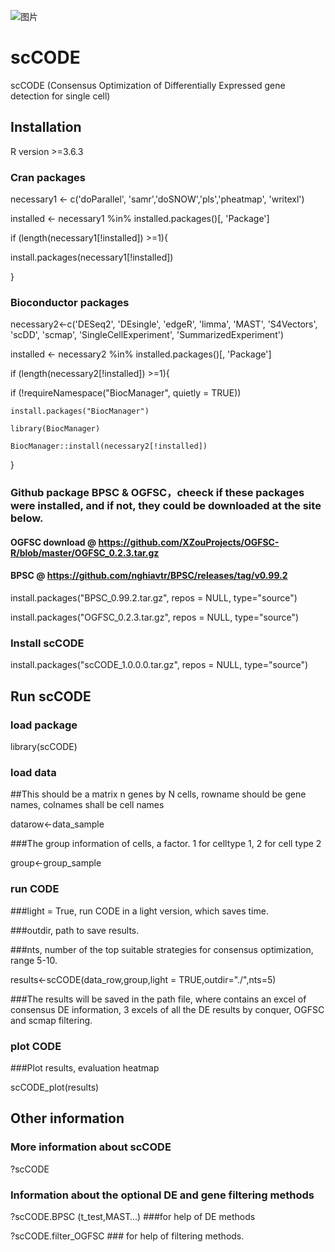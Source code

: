 ![图片](https://user-images.githubusercontent.com/17633478/137343572-3b77beaf-d70e-4001-bd6a-fe27fd3f2628.png)
# scCODE
scCODE (Consensus Optimization of Differentially Expressed gene detection for single cell)
## Installation

R version >=3.6.3

### Cran packages
necessary1 <- c('doParallel', 'samr','doSNOW','pls','pheatmap', 'writexl')


installed <- necessary1 %in% installed.packages()[, 'Package']


if (length(necessary1[!installed]) >=1){

  install.packages(necessary1[!installed])
  
}
### Bioconductor packages
necessary2<-c('DESeq2', 'DEsingle', 
              'edgeR', 'limma', 'MAST', 'S4Vectors', 'scDD', 'scmap', 'SingleCellExperiment', 'SummarizedExperiment')
              
              
installed <- necessary2 %in% installed.packages()[, 'Package']


  if (length(necessary2[!installed]) >=1){

  
  if (!requireNamespace("BiocManager", quietly = TRUE))
  
    
    install.packages("BiocManager")
    
    library(BiocManager)
    
    BiocManager::install(necessary2[!installed])
    
   }
### Github package BPSC & OGFSC，cheeck if these packages were installed, and if not, they could be downloaded at the site below.
#### OGFSC download @ https://github.com/XZouProjects/OGFSC-R/blob/master/OGFSC_0.2.3.tar.gz
#### BPSC @ https://github.com/nghiavtr/BPSC/releases/tag/v0.99.2

install.packages("BPSC_0.99.2.tar.gz", repos = NULL, type="source")


install.packages("OGFSC_0.2.3.tar.gz", repos = NULL, type="source")


### Install scCODE

install.packages("scCODE_1.0.0.0.tar.gz", repos = NULL, type="source")

## Run scCODE

### load package

library(scCODE)

### load data
##This should be a matrix n genes by N cells, rowname should be gene names, colnames shall be cell names


datarow<-data_sample 


###The group information of cells, a factor. 1 for celltype 1, 2 for cell type 2 

group<-group_sample

### run CODE
###light = True, run CODE in a light version, which saves time.

###outdir, path to save results.

###nts, number of the top suitable strategies for consensus optimization, range 5-10.


results<-scCODE(data_row,group,light = TRUE,outdir="./",nts=5)


###The results will be saved in the path file, where contains an excel of consensus DE information, 3 excels of all the DE results by conquer, OGFSC and scmap filtering.

### plot CODE
###Plot results, evaluation heatmap

scCODE_plot(results)

## Other information

### More information about scCODE

?scCODE

### Information about the optional DE and gene filtering methods

?scCODE.BPSC (t_test,MAST…) ###for help of DE methods

?scCODE.filter_OGFSC  ### for help of filtering methods.
